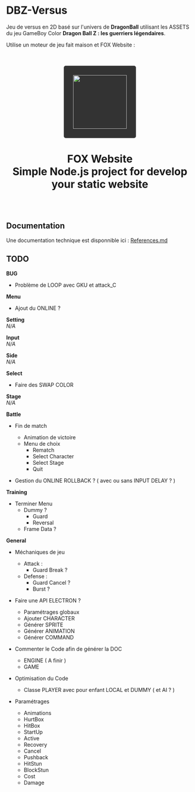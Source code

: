 # DBZ-Versus

Jeu de versus en 2D basé sur l'univers de __DragonBall__ utilisant les ASSETS du jeu GameBoy Color __Dragon Ball Z : les guerriers légendaires__.

Utilise un moteur de jeu fait maison et FOX Website :

<br/>
<br/>
<div align="center">
    <a href="https://fox-website.netlify.app" target="_blank">
        <img style="background-color: #333; padding: 25px; border-radius: 5px;" height="144" width="144" src="https://fox-website.netlify.app/assets/favicons/android-chrome-144x144.png">
    </a>
</div>
<div align="center">
    <h1>
        FOX Website<br/>
        Simple Node.js project for develop<br/>
        your static website
    </h1>
</div>
<br/>
<br/>

## Documentation
Une documentation technique est disponnible ici : [References.md](https://github.com/de-sign/DBZ-Versus/blob/master/src/doc/markdown/References.md)

## TODO
__BUG__
* Problème de LOOP avec GKU et attack_C

__Menu__
* Ajout du ONLINE ?

__Setting__
<br/>*N/A*

__Input__
<br/>*N/A*

__Side__
<br/>*N/A*

__Select__
* Faire des SWAP COLOR

__Stage__
<br/>*N/A*

__Battle__
* Fin de match
    * Animation de victoire
    * Menu de choix
        * Rematch
        * Select Character
        * Select Stage
        * Quit

* Gestion du ONLINE ROLLBACK ? ( avec ou sans INPUT DELAY ? )

__Training__
* Terminer Menu
    * Dummy ?
        * Guard
        * Reversal
    * Frame Data ?

__General__
* Méchaniques de jeu
    * Attack :
        * Guard Break ?
    * Defense :
        * Guard Cancel ?
        * Burst ?

* Faire une API ELECTRON ?
    * Paramétrages globaux
    * Ajouter CHARACTER
    * Générer SPRITE
    * Générer ANIMATION
    * Générer COMMAND

* Commenter le Code afin de générer la DOC
    * ENGINE ( A finir )
    * GAME

* Optimisation du Code
    * Classe PLAYER avec pour enfant LOCAL et DUMMY ( et AI ? )

* Paramétrages
    * Animations
    * HurtBox
    * HitBox
    * StartUp
    * Active
    * Recovery
    * Cancel
    * Pushback
    * HitStun
    * BlockStun
    * Cost
    * Damage